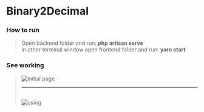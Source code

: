 # Binary2Decimal

### How to run
> Open backend folder and run: <b>php artisan serve</b> <br />
> In other terminal window open frontend folder and run: <b> yarn start</b>

### See working
> ![initial page](https://i.imgur.com/QLwhFH7.jpg)<br /><hr /><br />
> ![using](https://i.imgur.com/KxcAPtU.jpg)
